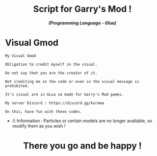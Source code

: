 <h1 align="center">Script for Garry's Mod !</h1>
<em><h5 align="center">(Programming Language - Glua)</h5></em>

# Visual Gmod

```
My Visual Gmod

Obligation to credit myself in the visual.

Do not say that you are the creator of it.

Not crediting me in the code or even in the visual message is prohibited.

It's visual are in GLua so made for Garry's Mod games.

My server Discord : https://discord.gg/kurama

On this, have fun with these codes.
```

- /\ Information : Particles or certain models are no longer available, so modify them as you wish !

<h1 align="center">There you go and be happy !</h1>
